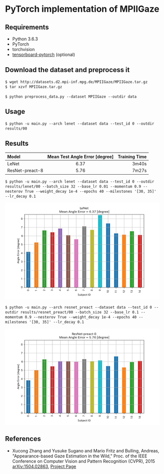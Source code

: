 # PyTorch implementation of MPIIGaze

## Requirements

* Python 3.6.3
* PyTorch
* torchvision
* [tensorboard-pytorch]( https://github.com/lanpa/tensorboard-pytorch ) (optional)


## Download the dataset and preprocess it

```
$ wget http://datasets.d2.mpi-inf.mpg.de/MPIIGaze/MPIIGaze.tar.gz
$ tar xzvf MPIIGaze.tar.gz

$ python preprocess_data.py --dataset MPIIGaze --outdir data
```


## Usage

```
$ python -u main.py --arch lenet --dataset data --test_id 0 --outdir results/00
```


## Results

| Model           | Mean Test Angle Error [degree] | Training Time |
|:----------------|:------------------------------:|--------------:|
| LeNet           |              6.37              |      3m40s    |
| ResNet-preact-8 |              5.76              |      7m27s    |

```
$ python -u main.py --arch lenet --dataset data --test_id 0 --outdir results/lenet/00 --batch_size 32 --base_lr 0.01 --momentum 0.9 --nesterov True --weight_decay 1e-4 --epochs 40 --milestones '[30, 35]' --lr_decay 0.1
```

![](figures/lenet.png)

```
$ python -u main.py --arch resnet_preact --dataset data --test_id 0 --outdir results/resnet_preact/00 --batch_size 32 --base_lr 0.1 --momentum 0.9 --nesterov True --weight_decay 1e-4 --epochs 40 --milestones '[30, 35]' --lr_decay 0.1
```

![](figures/resnet_preact_8.png)


## References

* Xucong Zhang and Yusuke Sugano and Mario Fritz and Bulling, Andreas, "Appearance-based Gaze Estimation in the Wild," Proc. of the IEEE Conference on Computer Vision and Pattern Recognition (CVPR), 2015 [arXiv:1504.02863]( https://arxiv.org/abs/1504.02863 ), [Project Page]( https://www.mpi-inf.mpg.de/departments/computer-vision-and-multimodal-computing/research/gaze-based-human-computer-interaction/appearance-based-gaze-estimation-in-the-wild-mpiigaze/ )




